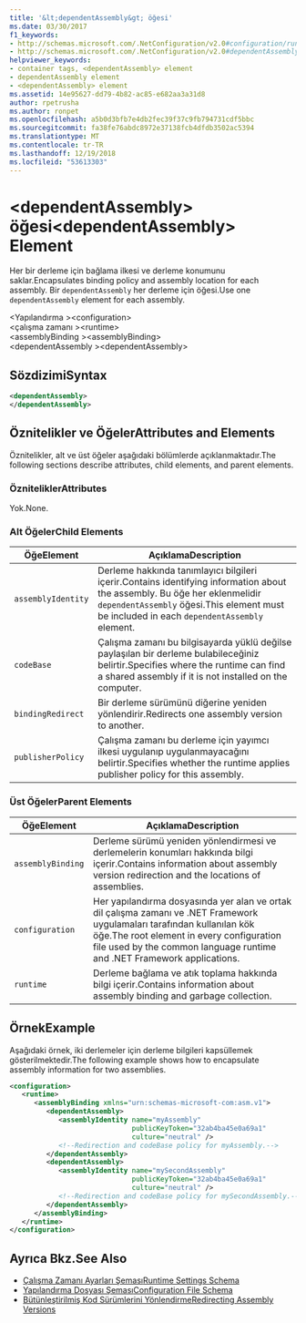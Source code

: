 ```yaml
---
title: '&lt;dependentAssembly&gt; öğesi'
ms.date: 03/30/2017
f1_keywords:
- http://schemas.microsoft.com/.NetConfiguration/v2.0#configuration/runtime/assemblyBinding/dependentAssembly
- http://schemas.microsoft.com/.NetConfiguration/v2.0#dependentAssembly
helpviewer_keywords:
- container tags, <dependentAssembly> element
- dependentAssembly element
- <dependentAssembly> element
ms.assetid: 14e95627-dd79-4b82-ac85-e682aa3a31d8
author: rpetrusha
ms.author: ronpet
ms.openlocfilehash: a5b0d3bfb7e4db2fec39f37c9fb794731cdf5bbc
ms.sourcegitcommit: fa38fe76abdc8972e37138fcb4dfdb3502ac5394
ms.translationtype: MT
ms.contentlocale: tr-TR
ms.lasthandoff: 12/19/2018
ms.locfileid: "53613303"
---
```

# <a name="ltdependentassemblygt-element"></a><span data-ttu-id="e1df0-102">&lt;dependentAssembly&gt; öğesi</span><span class="sxs-lookup"><span data-stu-id="e1df0-102">&lt;dependentAssembly&gt; Element</span></span>
<span data-ttu-id="e1df0-103">Her bir derleme için bağlama ilkesi ve derleme konumunu saklar.</span><span class="sxs-lookup"><span data-stu-id="e1df0-103">Encapsulates binding policy and assembly location for each assembly.</span></span> <span data-ttu-id="e1df0-104">Bir `dependentAssembly` her derleme için öğesi.</span><span class="sxs-lookup"><span data-stu-id="e1df0-104">Use one `dependentAssembly` element for each assembly.</span></span>  
  
 <span data-ttu-id="e1df0-105">\<Yapılandırma ></span><span class="sxs-lookup"><span data-stu-id="e1df0-105">\<configuration></span></span>  
<span data-ttu-id="e1df0-106">\<çalışma zamanı ></span><span class="sxs-lookup"><span data-stu-id="e1df0-106">\<runtime></span></span>  
<span data-ttu-id="e1df0-107">\<assemblyBinding ></span><span class="sxs-lookup"><span data-stu-id="e1df0-107">\<assemblyBinding></span></span>  
<span data-ttu-id="e1df0-108">\<dependentAssembly ></span><span class="sxs-lookup"><span data-stu-id="e1df0-108">\<dependentAssembly></span></span>  
  
## <a name="syntax"></a><span data-ttu-id="e1df0-109">Sözdizimi</span><span class="sxs-lookup"><span data-stu-id="e1df0-109">Syntax</span></span>  
  
```xml  
<dependentAssembly>   
</dependentAssembly>  
```  
  
## <a name="attributes-and-elements"></a><span data-ttu-id="e1df0-110">Öznitelikler ve Öğeler</span><span class="sxs-lookup"><span data-stu-id="e1df0-110">Attributes and Elements</span></span>  
 <span data-ttu-id="e1df0-111">Öznitelikler, alt ve üst öğeler aşağıdaki bölümlerde açıklanmaktadır.</span><span class="sxs-lookup"><span data-stu-id="e1df0-111">The following sections describe attributes, child elements, and parent elements.</span></span>  
  
### <a name="attributes"></a><span data-ttu-id="e1df0-112">Öznitelikler</span><span class="sxs-lookup"><span data-stu-id="e1df0-112">Attributes</span></span>  
 <span data-ttu-id="e1df0-113">Yok.</span><span class="sxs-lookup"><span data-stu-id="e1df0-113">None.</span></span>  
  
### <a name="child-elements"></a><span data-ttu-id="e1df0-114">Alt Öğeler</span><span class="sxs-lookup"><span data-stu-id="e1df0-114">Child Elements</span></span>  
  
|<span data-ttu-id="e1df0-115">Öğe</span><span class="sxs-lookup"><span data-stu-id="e1df0-115">Element</span></span>|<span data-ttu-id="e1df0-116">Açıklama</span><span class="sxs-lookup"><span data-stu-id="e1df0-116">Description</span></span>|  
|-------------|-----------------|  
|`assemblyIdentity`|<span data-ttu-id="e1df0-117">Derleme hakkında tanımlayıcı bilgileri içerir.</span><span class="sxs-lookup"><span data-stu-id="e1df0-117">Contains identifying information about the assembly.</span></span> <span data-ttu-id="e1df0-118">Bu öğe her eklenmelidir `dependentAssembly` öğesi.</span><span class="sxs-lookup"><span data-stu-id="e1df0-118">This element must be included in each `dependentAssembly` element.</span></span>|  
|`codeBase`|<span data-ttu-id="e1df0-119">Çalışma zamanı bu bilgisayarda yüklü değilse paylaşılan bir derleme bulabileceğiniz belirtir.</span><span class="sxs-lookup"><span data-stu-id="e1df0-119">Specifies where the runtime can find a shared assembly if it is not installed on the computer.</span></span>|  
|`bindingRedirect`|<span data-ttu-id="e1df0-120">Bir derleme sürümünü diğerine yeniden yönlendirir.</span><span class="sxs-lookup"><span data-stu-id="e1df0-120">Redirects one assembly version to another.</span></span>|  
|`publisherPolicy`|<span data-ttu-id="e1df0-121">Çalışma zamanı bu derleme için yayımcı ilkesi uygulanıp uygulanmayacağını belirtir.</span><span class="sxs-lookup"><span data-stu-id="e1df0-121">Specifies whether the runtime applies publisher policy for this assembly.</span></span>|  
  
### <a name="parent-elements"></a><span data-ttu-id="e1df0-122">Üst Öğeler</span><span class="sxs-lookup"><span data-stu-id="e1df0-122">Parent Elements</span></span>  
  
|<span data-ttu-id="e1df0-123">Öğe</span><span class="sxs-lookup"><span data-stu-id="e1df0-123">Element</span></span>|<span data-ttu-id="e1df0-124">Açıklama</span><span class="sxs-lookup"><span data-stu-id="e1df0-124">Description</span></span>|  
|-------------|-----------------|  
|`assemblyBinding`|<span data-ttu-id="e1df0-125">Derleme sürümü yeniden yönlendirmesi ve derlemelerin konumları hakkında bilgi içerir.</span><span class="sxs-lookup"><span data-stu-id="e1df0-125">Contains information about assembly version redirection and the locations of assemblies.</span></span>|  
|`configuration`|<span data-ttu-id="e1df0-126">Her yapılandırma dosyasında yer alan ve ortak dil çalışma zamanı ve .NET Framework uygulamaları tarafından kullanılan kök öğe.</span><span class="sxs-lookup"><span data-stu-id="e1df0-126">The root element in every configuration file used by the common language runtime and .NET Framework applications.</span></span>|  
|`runtime`|<span data-ttu-id="e1df0-127">Derleme bağlama ve atık toplama hakkında bilgi içerir.</span><span class="sxs-lookup"><span data-stu-id="e1df0-127">Contains information about assembly binding and garbage collection.</span></span>|  
  
## <a name="example"></a><span data-ttu-id="e1df0-128">Örnek</span><span class="sxs-lookup"><span data-stu-id="e1df0-128">Example</span></span>  
 <span data-ttu-id="e1df0-129">Aşağıdaki örnek, iki derlemeler için derleme bilgileri kapsüllemek gösterilmektedir.</span><span class="sxs-lookup"><span data-stu-id="e1df0-129">The following example shows how to encapsulate assembly information for two assemblies.</span></span>  
  
```xml  
<configuration>  
   <runtime>  
      <assemblyBinding xmlns="urn:schemas-microsoft-com:asm.v1">  
         <dependentAssembly>  
            <assemblyIdentity name="myAssembly"  
                              publicKeyToken="32ab4ba45e0a69a1"  
                              culture="neutral" />  
            <!--Redirection and codeBase policy for myAssembly.-->  
         </dependentAssembly>  
         <dependentAssembly>  
            <assemblyIdentity name="mySecondAssembly"  
                              publicKeyToken="32ab4ba45e0a69a1"  
                              culture="neutral" />  
            <!--Redirection and codeBase policy for mySecondAssembly.-->  
         </dependentAssembly>  
      </assemblyBinding>  
   </runtime>  
</configuration>  
```  
  
## <a name="see-also"></a><span data-ttu-id="e1df0-130">Ayrıca Bkz.</span><span class="sxs-lookup"><span data-stu-id="e1df0-130">See Also</span></span>  
- [<span data-ttu-id="e1df0-131">Çalışma Zamanı Ayarları Şeması</span><span class="sxs-lookup"><span data-stu-id="e1df0-131">Runtime Settings Schema</span></span>](../../../../../docs/framework/configure-apps/file-schema/runtime/index.md)  
- [<span data-ttu-id="e1df0-132">Yapılandırma Dosyası Şeması</span><span class="sxs-lookup"><span data-stu-id="e1df0-132">Configuration File Schema</span></span>](../../../../../docs/framework/configure-apps/file-schema/index.md)  
- [<span data-ttu-id="e1df0-133">Bütünleştirilmiş Kod Sürümlerini Yönlendirme</span><span class="sxs-lookup"><span data-stu-id="e1df0-133">Redirecting Assembly Versions</span></span>](../../../../../docs/framework/configure-apps/redirect-assembly-versions.md)
